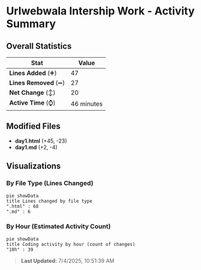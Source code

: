 # Urlwebwala Intership Work - Activity Summary 

## Overall Statistics

| Stat                   | Value                                                             |
| ---------------------- | ----------------------------------------------------------------- |
| **Lines Added** (➕)   | 47                                          |
| **Lines Removed** (➖) | 27                                        |
| **Net Change** (↕)    | 20                |
| **Active Time** (⌚)   | 46 minutes |


## Modified Files
- **day1.html** (+45, -23)
- **day1.md** (+2, -4)

## Visualizations

### By File Type (Lines Changed)

```mermaid
pie showData
title Lines changed by file type
".html" : 68
".md" : 6
```

### By Hour (Estimated Activity Count)

```mermaid
pie showData
title Coding activity by hour (count of changes)
"10h" : 39
```


> **Last Updated:** 7/4/2025, 10:51:39 AM